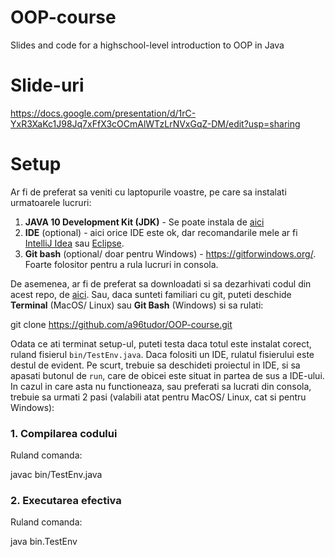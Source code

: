# OOP-course
Slides and code for a highschool-level introduction to OOP in Java

# Slide-uri

https://docs.google.com/presentation/d/1rC-YxR3XaKc1J98Jq7xFfX3cOCmAlWTzLrNVxGqZ-DM/edit?usp=sharing

# Setup

Ar fi de preferat sa veniti cu laptopurile voastre, pe care sa instalati urmatoarele lucruri:

1. **JAVA 10 Development Kit (JDK)** - Se poate instala de 
[aici](https://www.oracle.com/technetwork/java/javase/downloads/jdk10-downloads-4416644.html)
2. **IDE** (optional) - aici orice IDE este ok, dar recomandarile mele ar fi 
[IntelliJ Idea](https://www.jetbrains.com/idea/download/) sau [Eclipse](http://www.eclipse.org/downloads/).
3. **Git bash** (optional/ doar pentru Windows) - https://gitforwindows.org/. Foarte folositor pentru a rula lucruri in 
consola. 

De asemenea, ar fi de preferat sa downloadati si sa dezarhivati codul din acest repo, de 
[aici](https://github.com/a96tudor/OOP-course/archive/master.zip). Sau, daca sunteti familiari cu git, puteti deschide 
**Terminal** (MacOS/ Linux) sau **Git Bash** (Windows) si sa rulati:

  git clone https://github.com/a96tudor/OOP-course.git


Odata ce ati terminat setup-ul, puteti testa daca totul este instalat corect, ruland fisierul `bin/TestEnv.java`. 
Daca folositi un IDE, rulatul fisierului este destul de evident. Pe scurt, trebuie sa deschideti proiectul in IDE, 
si sa apasati butonul de `run`, care de obicei este situat in partea de sus a IDE-ului. In cazul in care asta nu functioneaza,
sau preferati sa lucrati din consola, trebuie sa urmati 2 pasi (valabili atat pentru MacOS/ Linux, cat si pentru Windows):

### 1. Compilarea codului
Ruland comanda: 

  javac bin/TestEnv.java

### 2. Executarea efectiva
Ruland comanda:

  java bin.TestEnv
